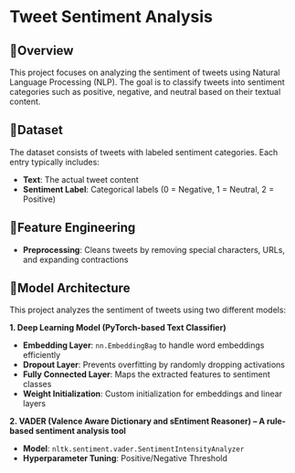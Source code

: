 # Tweet Sentiment Analysis
## 🧸Overview
This project focuses on analyzing the sentiment of tweets using Natural Language Processing (NLP). The goal is to classify tweets into sentiment categories such as positive, negative, and neutral based on their textual content.

## 🧸Dataset
The dataset consists of tweets with labeled sentiment categories. Each entry typically includes:
- **Text**: The actual tweet content
- **Sentiment Label**: Categorical labels (0 = Negative, 1 = Neutral, 2 = Positive)

## 🧸Feature Engineering
- **Preprocessing**: Cleans tweets by removing special characters, URLs, and expanding contractions

## 🧸Model Architecture
This project analyzes the sentiment of tweets using two different models:

**1. Deep Learning Model (PyTorch-based Text Classifier)**
  - **Embedding Layer**: `nn.EmbeddingBag` to handle word embeddings efficiently
  - **Dropout Layer**: Prevents overfitting by randomly dropping activations
  - **Fully Connected Layer**: Maps the extracted features to sentiment classes
  - **Weight Initialization**: Custom initialization for embeddings and linear layers
    
**2. VADER (Valence Aware Dictionary and sEntiment Reasoner) – A rule-based sentiment analysis tool**
  - **Model**: `nltk.sentiment.vader.SentimentIntensityAnalyzer`
  - **Hyperparameter Tuning**: Positive/Negative Threshold

